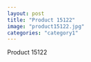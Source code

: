 ```yaml
---
layout: post
title: "Product 15122"
image: "product15122.jpg"
categories: "category1"
---
```

Product 15122
